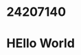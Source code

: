 # 24207140
<html>
  <head><title>Hello World</title></head>
  <body>
    <h1>HEllo World</h1>
  </body>
</html>
